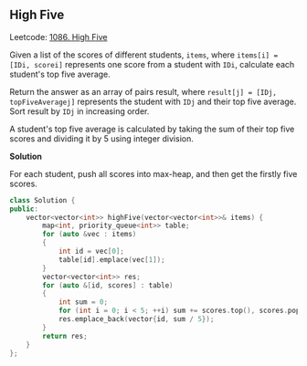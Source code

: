 ## High Five

Leetcode: [1086. High Five](https://leetcode-cn.com/problems/high-five/)

Given a list of the scores of different students, `items`, where `items[i] = [IDi, scorei]` represents one score from a student with `IDi`, calculate each student's top five average.

Return the answer as an array of pairs result, where `result[j] = [IDj, topFiveAveragej]` represents the student with `IDj` and their top five average. Sort result by `IDj` in increasing order.

A student's top five average is calculated by taking the sum of their top five scores and dividing it by 5 using integer division.

 **Solution**

For each student, push all scores into max-heap, and then get the firstly five scores.

```cpp
class Solution {
public:
    vector<vector<int>> highFive(vector<vector<int>>& items) {
        map<int, priority_queue<int>> table;
        for (auto &vec : items)
        {
            int id = vec[0];
            table[id].emplace(vec[1]);
        }
        vector<vector<int>> res;
        for (auto &[id, scores] : table)
        {
            int sum = 0;
            for (int i = 0; i < 5; ++i) sum += scores.top(), scores.pop();
            res.emplace_back(vector{id, sum / 5});
        }
        return res;
    }
};
```



